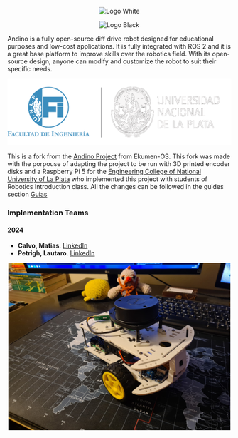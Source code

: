 <div align="center">
  
  ![Logo White](./docs/logo_white.svg#gh-dark-mode-only)

</div>

<div align="center">

  ![Logo Black](./docs/logo_black.svg#gh-light-mode-only)

</div>

Andino is a fully open-source diff drive robot designed for educational purposes and low-cost applications.
It is fully integrated with ROS 2 and it is a great base platform to improve skills over the robotics field.
With its open-source design, anyone can modify and customize the robot to suit their specific needs.

<div align="center">
  
  [<img src="docs/logo_unlp.png"/>](https://ing.unlp.edu.ar/)

</div>

This is a fork from the [Andino Project](https://github.com/Ekumen-OS/andino/tree/humble) from Ekumen-OS.
This fork was made with the porpouse of adapting the project to be run with 3D printed encoder disks and a 
Raspberry Pi 5 for the [Engineering College of National University of La Plata](https://ing.unlp.edu.ar/) 
who implemented this project with students of Robotics Introduction class. All the changes can be followed
in the guides section [Guias](https://github.com/Petrigh/andino/tree/humble/docs/guides)


### Implementation Teams

#### 2024

- **Calvo, Matias**. [LinkedIn](https://www.linkedin.com/in/calvomatias)  
- **Petrigh, Lautaro**. [LinkedIn](https://www.linkedin.com/in/lautaro-petrigh-3876b7232)

<p align="center">
  <img src="docs/andino.jpeg" width=500 />
</p>


